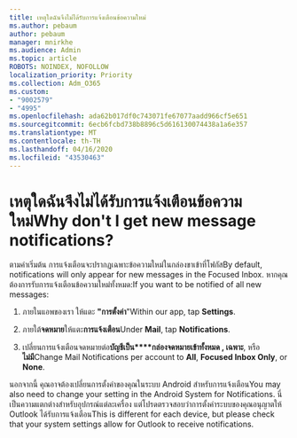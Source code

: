 ```yaml
---
title: เหตุใดฉันจึงไม่ได้รับการแจ้งเตือนข้อความใหม่
ms.author: pebaum
author: pebaum
manager: mnirkhe
ms.audience: Admin
ms.topic: article
ROBOTS: NOINDEX, NOFOLLOW
localization_priority: Priority
ms.collection: Adm_O365
ms.custom:
- "9002579"
- "4995"
ms.openlocfilehash: ada62b017df0c743071fe67077aadd966cf5e651
ms.sourcegitcommit: 6ecb6fcbd738b8896c5d616130074438a1a6e357
ms.translationtype: MT
ms.contentlocale: th-TH
ms.lasthandoff: 04/16/2020
ms.locfileid: "43530463"
---
```

# <a name="why-dont-i-get-new-message-notifications"></a><span data-ttu-id="f98dc-102">เหตุใดฉันจึงไม่ได้รับการแจ้งเตือนข้อความใหม่</span><span class="sxs-lookup"><span data-stu-id="f98dc-102">Why don't I get new message notifications?</span></span>

<span data-ttu-id="f98dc-103">ตามค่าเริ่มต้น การแจ้งเตือนจะปรากฏเฉพาะข้อความใหม่ในกล่องขาเข้าที่โฟกัส</span><span class="sxs-lookup"><span data-stu-id="f98dc-103">By default, notifications will only appear for new messages in the Focused Inbox.</span></span> <span data-ttu-id="f98dc-104">หากคุณต้องการรับการแจ้งเตือนข้อความใหม่ทั้งหมด:</span><span class="sxs-lookup"><span data-stu-id="f98dc-104">If you want to be notified of all new messages:</span></span>

1. <span data-ttu-id="f98dc-105">ภายในแอพของเรา ให้แตะ **"การตั้งค่า**"</span><span class="sxs-lookup"><span data-stu-id="f98dc-105">Within our app, tap **Settings**.</span></span>

2. <span data-ttu-id="f98dc-106">ภายใต้**จดหมาย**ให้แตะ**การแจ้งเตือน**</span><span class="sxs-lookup"><span data-stu-id="f98dc-106">Under **Mail**, tap **Notifications**.</span></span>

3. <span data-ttu-id="f98dc-107">เปลี่ยนการแจ้งเตือนจดหมายต่อ**บัญชีเป็น\*\*\*\*กล่องจดหมายเข้าทั้งหมด , เฉพาะ**, หรือ**ไม่มี**</span><span class="sxs-lookup"><span data-stu-id="f98dc-107">Change Mail Notifications per account to **All**, **Focused Inbox Only**, or **None**.</span></span>

<span data-ttu-id="f98dc-108">นอกจากนี้ คุณอาจต้องเปลี่ยนการตั้งค่าของคุณในระบบ Android สําหรับการแจ้งเตือน</span><span class="sxs-lookup"><span data-stu-id="f98dc-108">You may also need to change your setting in the Android System for Notifications.</span></span> <span data-ttu-id="f98dc-109">นี่เป็นความแตกต่างสําหรับอุปกรณ์แต่ละเครื่อง แต่โปรดตรวจสอบว่าการตั้งค่าระบบของคุณอนุญาตให้ Outlook ได้รับการแจ้งเตือน</span><span class="sxs-lookup"><span data-stu-id="f98dc-109">This is different for each device, but please check that your system settings allow for Outlook to receive notifications.</span></span>

